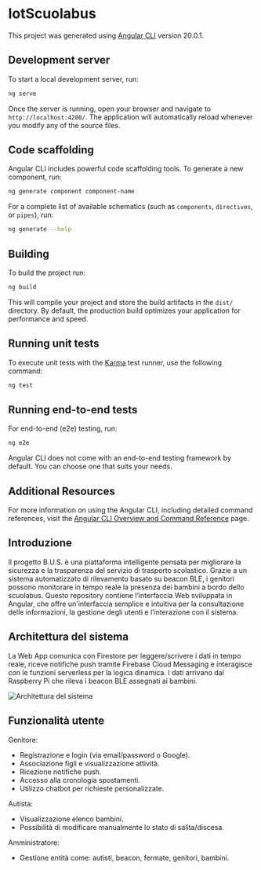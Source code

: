 # IotScuolabus

This project was generated using [Angular CLI](https://github.com/angular/angular-cli) version 20.0.1.

## Development server

To start a local development server, run:

```bash
ng serve
```

Once the server is running, open your browser and navigate to `http://localhost:4200/`. The application will automatically reload whenever you modify any of the source files.

## Code scaffolding

Angular CLI includes powerful code scaffolding tools. To generate a new component, run:

```bash
ng generate component component-name
```

For a complete list of available schematics (such as `components`, `directives`, or `pipes`), run:

```bash
ng generate --help
```

## Building

To build the project run:

```bash
ng build
```

This will compile your project and store the build artifacts in the `dist/` directory. By default, the production build optimizes your application for performance and speed.

## Running unit tests

To execute unit tests with the [Karma](https://karma-runner.github.io) test runner, use the following command:

```bash
ng test
```

## Running end-to-end tests

For end-to-end (e2e) testing, run:

```bash
ng e2e
```

Angular CLI does not come with an end-to-end testing framework by default. You can choose one that suits your needs.

## Additional Resources

For more information on using the Angular CLI, including detailed command references, visit the [Angular CLI Overview and Command Reference](https://angular.dev/tools/cli) page.

## Introduzione

Il progetto B.U.S. è una piattaforma intelligente pensata per migliorare la sicurezza e la trasparenza del servizio di trasporto scolastico. Grazie a un sistema automatizzato di rilevamento basato su beacon BLE, i genitori possono monitorare in tempo reale la presenza dei bambini a bordo dello scuolabus. Questo repository contiene l’interfaccia Web sviluppata in Angular, che offre un'interfaccia semplice e intuitiva per la consultazione delle informazioni, la gestione degli utenti e l’interazione con il sistema.

## Architettura del sistema

La Web App comunica con Firestore per leggere/scrivere i dati in tempo reale, riceve notifiche push tramite Firebase Cloud Messaging e interagisce con le funzioni serverless per la logica dinamica. I dati arrivano dal Raspberry Pi che rileva i beacon BLE assegnati ai bambini.

![Architettura del sistema](immaginiReadme/architettura.png)

## Funzionalità utente

Genitore:
-	Registrazione e login (via email/password o Google).
-	Associazione figli e visualizzazione attività.
-	Ricezione notifiche push.
-	Accesso alla cronologia spostamenti.
-	Utilizzo chatbot per richieste personalizzate.

Autista:
-	Visualizzazione elenco bambini.
-	Possibilità di modificare manualmente lo stato di salita/discesa.

Amministratore:
-	Gestione entità come: autisti, beacon, fermate, genitori, bambini.
